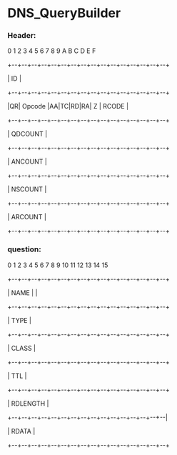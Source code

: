 # DNS_QueryBuilder

<h3>Header:</h3>

0  1  2  3  4  5  6  7  8  9  A  B  C  D  E  F 

+--+--+--+--+--+--+--+--+--+--+--+--+--+--+--+--+

|                      ID                       |

+--+--+--+--+--+--+--+--+--+--+--+--+--+--+--+--+

|QR|   Opcode  |AA|TC|RD|RA|   Z    |   RCODE   |

+--+--+--+--+--+--+--+--+--+--+--+--+--+--+--+--+

|                    QDCOUNT                    |

+--+--+--+--+--+--+--+--+--+--+--+--+--+--+--+--+

|                    ANCOUNT                    |

+--+--+--+--+--+--+--+--+--+--+--+--+--+--+--+--+

|                    NSCOUNT                    |

+--+--+--+--+--+--+--+--+--+--+--+--+--+--+--+--+

|                    ARCOUNT                    |

+--+--+--+--+--+--+--+--+--+--+--+--+--+--+--+--+


<h3>question:</h3>


0  1  2  3  4  5  6  7  8  9  10 11 12 13 14 15
    
+--+--+--+--+--+--+--+--+--+--+--+--+--+--+--+--+

|       				   NAME                 |                      |

+--+--+--+--+--+--+--+--+--+--+--+--+--+--+--+--+

|                      TYPE                     |

+--+--+--+--+--+--+--+--+--+--+--+--+--+--+--+--+

|                     CLASS                     |

+--+--+--+--+--+--+--+--+--+--+--+--+--+--+--+--+

|                      TTL                      |

+--+--+--+--+--+--+--+--+--+--+--+--+--+--+--+--+

|                   RDLENGTH                    |
    
+--+--+--+--+--+--+--+--+--+--+--+--+--+--+--+--|

|                     RDATA                     |

+--+--+--+--+--+--+--+--+--+--+--+--+--+--+--+--+